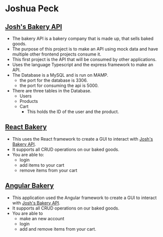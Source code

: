 
# Joshua Peck

## [Josh's Bakery API](https://github.com/Oneshot369/josh-s-Bakery)

- The bakery API is a bakery company that is made up, that sells baked goods.
- The purpose of this project is to make an API using mock data and have multiple other frontend projects consume it. 
- This first project is the API that will be consumed by other applications.
- Uses the language Typescript and the express framework to make an API.
- The Database is a MySQL and is run on MAMP.
  - the port for the database is 3306.
  - the port for consuming the api is 5000.
- There are three tables in the Database.
  - Users
  - Products
  - Cart
    - This holds the ID of the user and the product.


## [React Bakery](https://github.com/Oneshot369/react-bakery)

- This uses the React framework to create a GUI to interact with [Josh's Bakery API](https://github.com/Oneshot369/josh-s-Bakery/tree/main/src).
- It supports all CRUD operations on our baked goods.
- You are able to:
  - login
  - add items to your cart
  - remove items from your cart

## [Angular Bakery](https://github.com/Oneshot369/bakery-app)

- This application used the Angular framework to create a GUI to interact with [Josh's Bakery API](https://github.com/Oneshot369/josh-s-Bakery/tree/main/src).
- It supports all CRUD operations on our baked goods.
- You are able to
  - make an new account
  - login
  - add and remove items from your cart.
